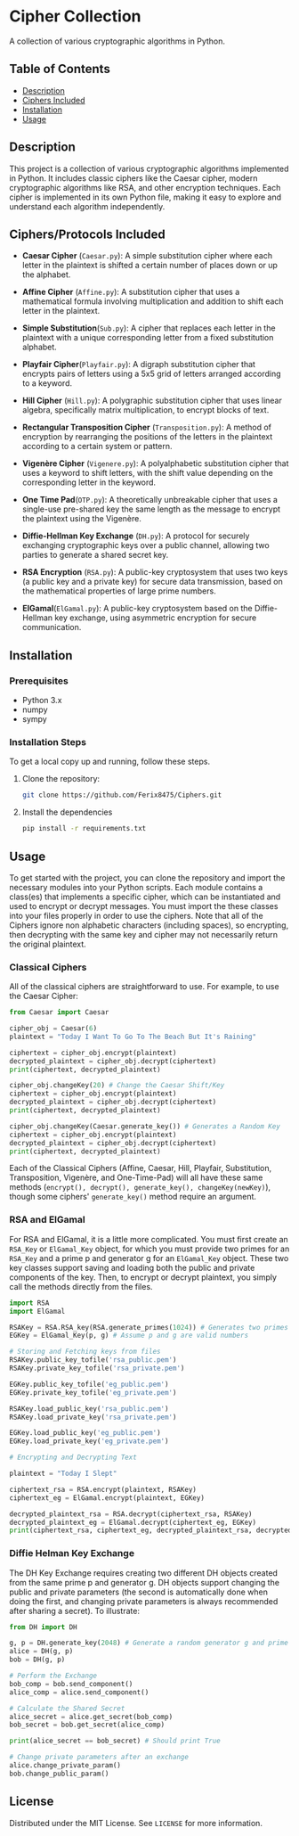 # Cipher Collection

A collection of various cryptographic algorithms in Python.

## Table of Contents

- [Description](#description)
- [Ciphers Included](#ciphers-included)
- [Installation](#installation)
- [Usage](#usage)

## Description

This project is a collection of various cryptographic algorithms implemented in Python. It includes classic ciphers like the Caesar cipher, modern cryptographic algorithms like RSA, and other encryption techniques. Each cipher is implemented in its own Python file, making it easy to explore and understand each algorithm independently.

## Ciphers/Protocols Included

- **Caesar Cipher** (`Caesar.py`): A simple substitution cipher where each letter in the plaintext is shifted a certain number of places down or up the alphabet.

- **Affine Cipher** (`Affine.py`): A substitution cipher that uses a mathematical formula involving multiplication and addition to shift each letter in the plaintext.

- **Simple Substitution**(`Sub.py`): A cipher that replaces each letter in the plaintext with a unique corresponding letter from a fixed substitution alphabet.

- **Playfair Cipher**(`Playfair.py`): A digraph substitution cipher that encrypts pairs of letters using a 5x5 grid of letters arranged according to a keyword.

- **Hill Cipher** (`Hill.py`): A polygraphic substitution cipher that uses linear algebra, specifically matrix multiplication, to encrypt blocks of text.

- **Rectangular Transposition Cipher** (`Transposition.py`): A method of encryption by rearranging the positions of the letters in the plaintext according to a certain system or pattern.

- **Vigenère Cipher** (`Vigenere.py`): A polyalphabetic substitution cipher that uses a keyword to shift letters, with the shift value depending on the corresponding letter in the keyword.

- **One Time Pad**(`OTP.py`): A theoretically unbreakable cipher that uses a single-use pre-shared key the same length as the message to encrypt the plaintext using the Vigenère.

- **Diffie-Hellman Key Exchange** (`DH.py`): A protocol for securely exchanging cryptographic keys over a public channel, allowing two parties to generate a shared secret key.

- **RSA Encryption** (`RSA.py`): A public-key cryptosystem that uses two keys (a public key and a private key) for secure data transmission, based on the mathematical properties of large prime numbers.

- **ElGamal**(`ElGamal.py`): A public-key cryptosystem based on the Diffie-Hellman key exchange, using asymmetric encryption for secure communication.

## Installation

### Prerequisites

- Python 3.x
- numpy
- sympy

### Installation Steps

To get a local copy up and running, follow these steps.

1. Clone the repository:
    ```sh
    git clone https://github.com/Ferix8475/Ciphers.git
    ```
2. Install the dependencies
    ```sh
    pip install -r requirements.txt
    ```
## Usage

To get started with the project, you can clone the repository and import the necessary modules into your Python scripts. Each module contains a class(es) that implements a specific cipher, which can be instantiated and used to encrypt or decrypt messages. You must import the these classes into your files properly in order to use the ciphers. Note that all of the Ciphers ignore non alphabetic characters (including spaces), so encrypting, then decrypting with the same key and cipher may not necessarily return the original plaintext. 

### Classical Ciphers

All of the classical ciphers are straightforward to use. For example, to use the Caesar Cipher:

```python
from Caesar import Caesar

cipher_obj = Caesar(6)
plaintext = "Today I Want To Go To The Beach But It's Raining"

ciphertext = cipher_obj.encrypt(plaintext)
decrypted_plaintext = cipher_obj.decrypt(ciphertext)
print(ciphertext, decrypted_plaintext)

cipher_obj.changeKey(20) # Change the Caesar Shift/Key
ciphertext = cipher_obj.encrypt(plaintext)
decrypted_plaintext = cipher_obj.decrypt(ciphertext)
print(ciphertext, decrypted_plaintext)

cipher_obj.changeKey(Caesar.generate_key()) # Generates a Random Key
ciphertext = cipher_obj.encrypt(plaintext)
decrypted_plaintext = cipher_obj.decrypt(ciphertext)
print(ciphertext, decrypted_plaintext)
```

Each of the Classical Ciphers (Affine, Caesar, Hill, Playfair, Substitution, Transposition, Vigenère, and One-Time-Pad) will all have these same methods (`encrypt(), decrypt(), generate_key(), changeKey(newKey)`), though some ciphers' `generate_key()` method require an argument. 


### RSA and ElGamal

For RSA and ElGamal, it is a little more complicated. You must first create an `RSA_Key` or `ElGamal_Key` object, for which you must provide two primes for an `RSA_Key` and a prime p and generator g for an `ElGamal_Key` object. These two key classes support saving and loading both the public and private components of the key. Then, to encrypt or decrypt plaintext, you simply call the methods directly from the files. 

```python
import RSA
import ElGamal

RSAKey = RSA.RSA_key(RSA.generate_primes(1024)) # Generates two primes who's product is 1024 bits
EGKey = ElGamal_Key(p, g) # Assume p and g are valid numbers

# Storing and Fetching keys from files
RSAKey.public_key_tofile('rsa_public.pem')
RSAKey.private_key_tofile('rsa_private.pem')

EGKey.public_key_tofile('eg_public.pem')
EGKey.private_key_tofile('eg_private.pem')

RSAKey.load_public_key('rsa_public.pem')
RSAKey.load_private_key('rsa_private.pem')

EGKey.load_public_key('eg_public.pem')
EGKey.load_private_key('eg_private.pem')

# Encrypting and Decrypting Text

plaintext = "Today I Slept"

ciphertext_rsa = RSA.encrypt(plaintext, RSAKey)
ciphertext_eg = ElGamal.encrypt(plaintext, EGKey)

decrypted_plaintext_rsa = RSA.decrypt(ciphertext_rsa, RSAKey)
decrypted_plaintext_eg = ElGamal.decrypt(ciphertext_eg, EGKey)
print(ciphertext_rsa, ciphertext_eg, decrypted_plaintext_rsa, decrypted_plaintext_eg)
```
### Diffie Helman Key Exchange

The DH Key Exchange requires creating two different DH objects created from the same prime p and generator g. DH objects support changing the public and private parameters (the second is automatically done when doing the first, and changing private parameters is always recommended after sharing a secret). To illustrate: 

```python
from DH import DH

g, p = DH.generate_key(2048) # Generate a random generator g and prime p 
alice = DH(g, p)
bob = DH(g, p)

# Perform the Exchange
bob_comp = bob.send_component()
alice_comp = alice.send_component()

# Calculate the Shared Secret
alice_secret = alice.get_secret(bob_comp)
bob_secret = bob.get_secret(alice_comp)

print(alice_secret == bob_secret) # Should print True

# Change private parameters after an exchange
alice.change_private_param()
bob.change_public_param()
```

## License

Distributed under the MIT License. See `LICENSE` for more information.